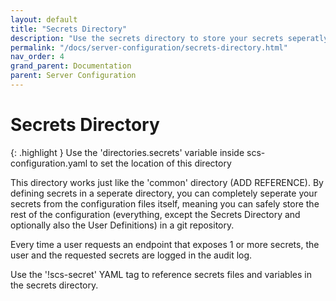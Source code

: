 ```yaml
---
layout: default
title: "Secrets Directory"
description: "Use the secrets directory to store your secrets seperatly"
permalink: "/docs/server-configuration/secrets-directory.html"
nav_order: 4
grand_parent: Documentation
parent: Server Configuration
---
```

# Secrets Directory

{: .highlight }
Use the 'directories.secrets' variable inside scs-configuration.yaml to set
the location of this directory

This directory works just like the 'common' directory (ADD REFERENCE). By
defining secrets in a seperate directory, you can completely seperate your
secrets from the configuration files itself, meaning you can safely store
the rest of the configuration (everything, except the Secrets Directory
and optionally also the User Definitions) in a git repository.

Every time a user requests an endpoint that exposes 1 or more secrets, the
user and the requested secrets are logged in the audit log.

Use the '!scs-secret' YAML tag to reference secrets files and variables in
the secrets directory.

